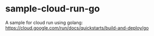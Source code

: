# sample-cloud-run-go
A sample for cloud run using golang: https://cloud.google.com/run/docs/quickstarts/build-and-deploy/go
